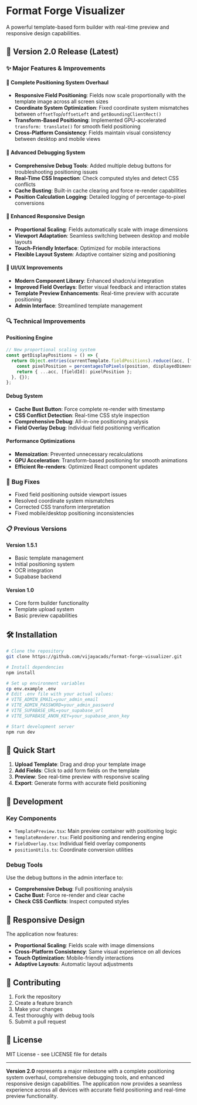# Format Forge Visualizer

A powerful template-based form builder with real-time preview and responsive design capabilities.

## 🚀 Version 2.0 Release (Latest)

### ✨ Major Features & Improvements

#### 🎯 **Complete Positioning System Overhaul**
- **Responsive Field Positioning**: Fields now scale proportionally with the template image across all screen sizes
- **Coordinate System Optimization**: Fixed coordinate system mismatches between `offsetTop`/`offsetLeft` and `getBoundingClientRect()`
- **Transform-Based Positioning**: Implemented GPU-accelerated `transform: translate()` for smooth field positioning
- **Cross-Platform Consistency**: Fields maintain visual consistency between desktop and mobile views

#### 🔧 **Advanced Debugging System**
- **Comprehensive Debug Tools**: Added multiple debug buttons for troubleshooting positioning issues
- **Real-Time CSS Inspection**: Check computed styles and detect CSS conflicts
- **Cache Busting**: Built-in cache clearing and force re-render capabilities
- **Position Calculation Logging**: Detailed logging of percentage-to-pixel conversions

#### 📱 **Enhanced Responsive Design**
- **Proportional Scaling**: Fields automatically scale with image dimensions
- **Viewport Adaptation**: Seamless switching between desktop and mobile layouts
- **Touch-Friendly Interface**: Optimized for mobile interactions
- **Flexible Layout System**: Adaptive container sizing and positioning

#### 🎨 **UI/UX Improvements**
- **Modern Component Library**: Enhanced shadcn/ui integration
- **Improved Field Overlays**: Better visual feedback and interaction states
- **Template Preview Enhancements**: Real-time preview with accurate positioning
- **Admin Interface**: Streamlined template management

### 🔍 **Technical Improvements**

#### **Positioning Engine**
```typescript
// New proportional scaling system
const getDisplayPositions = () => {
  return Object.entries(currentTemplate.fieldPositions).reduce((acc, [fieldId, position]) => {
    const pixelPosition = percentagesToPixels(position, displayedDimensions);
    return { ...acc, [fieldId]: pixelPosition };
  }, {});
};
```

#### **Debug System**
- **Cache Bust Button**: Force complete re-render with timestamp
- **CSS Conflict Detection**: Real-time CSS style inspection
- **Comprehensive Debug**: All-in-one positioning analysis
- **Field Overlay Debug**: Individual field positioning verification

#### **Performance Optimizations**
- **Memoization**: Prevented unnecessary recalculations
- **GPU Acceleration**: Transform-based positioning for smooth animations
- **Efficient Re-renders**: Optimized React component updates

### 🐛 **Bug Fixes**
- Fixed field positioning outside viewport issues
- Resolved coordinate system mismatches
- Corrected CSS transform interpretation
- Fixed mobile/desktop positioning inconsistencies

### 📋 **Previous Versions**

#### Version 1.5.1
- Basic template management
- Initial positioning system
- OCR integration
- Supabase backend

#### Version 1.0
- Core form builder functionality
- Template upload system
- Basic preview capabilities

## 🛠️ Installation

```bash
# Clone the repository
git clone https://github.com/vijayacads/format-forge-visualizer.git

# Install dependencies
npm install

# Set up environment variables
cp env.example .env
# Edit .env file with your actual values:
# VITE_ADMIN_EMAIL=your_admin_email
# VITE_ADMIN_PASSWORD=your_admin_password
# VITE_SUPABASE_URL=your_supabase_url
# VITE_SUPABASE_ANON_KEY=your_supabase_anon_key

# Start development server
npm run dev
```

## 🚀 Quick Start

1. **Upload Template**: Drag and drop your template image
2. **Add Fields**: Click to add form fields on the template
3. **Preview**: See real-time preview with responsive scaling
4. **Export**: Generate forms with accurate field positioning

## 🔧 Development

### Key Components
- `TemplatePreview.tsx`: Main preview container with positioning logic
- `TemplateRenderer.tsx`: Field positioning and rendering engine
- `FieldOverlay.tsx`: Individual field overlay components
- `positionUtils.ts`: Coordinate conversion utilities

### Debug Tools
Use the debug buttons in the admin interface to:
- **Comprehensive Debug**: Full positioning analysis
- **Cache Bust**: Force re-render and clear cache
- **Check CSS Conflicts**: Inspect computed styles

## 📱 Responsive Design

The application now features:
- **Proportional Scaling**: Fields scale with image dimensions
- **Cross-Platform Consistency**: Same visual experience on all devices
- **Touch Optimization**: Mobile-friendly interactions
- **Adaptive Layouts**: Automatic layout adjustments

## 🤝 Contributing

1. Fork the repository
2. Create a feature branch
3. Make your changes
4. Test thoroughly with debug tools
5. Submit a pull request

## 📄 License

MIT License - see LICENSE file for details

---

**Version 2.0** represents a major milestone with a complete positioning system overhaul, comprehensive debugging tools, and enhanced responsive design capabilities. The application now provides a seamless experience across all devices with accurate field positioning and real-time preview functionality.
